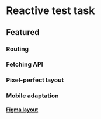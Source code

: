# Reactive test task 

## Featured

### Routing
### Fetching API
### Pixel-perfect layout
### Mobile adaptation

#### [Figma layout](https://www.figma.com/file/OrPtSzZWz1hkGxGLNTjs05/%D0%A2%D0%B5%D1%81%D1%82%D0%BE%D0%B2%D0%BE%D0%B5-%D0%B7%D0%B0%D0%B4%D0%B0%D0%BD%D0%B8%D0%B5-(Copy)?node-id=0%3A1)
